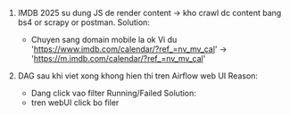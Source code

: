 
1. IMDB 2025 su dung JS de render content -> kho crawl dc content bang bs4 or scrapy or postman.
Solution:
    - Chuyen sang domain mobile la ok
    Vi du 'https://www.imdb.com/calendar/?ref_=nv_mv_cal' -> 'https://m.imdb.com/calendar/?ref_=nv_mv_cal'

2. DAG sau khi viet xong khong hien thi tren Airflow web UI
Reason:
    - Dang click vao filter Running/Failed
Solution:
    - tren webUI click bo filer